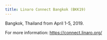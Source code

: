 ```yaml
---
title: Linaro Connect Bangkok (BKK19)
---
```

Bangkok, Thailand from April 1-5, 2019.

For more information: https://connect.linaro.org/
